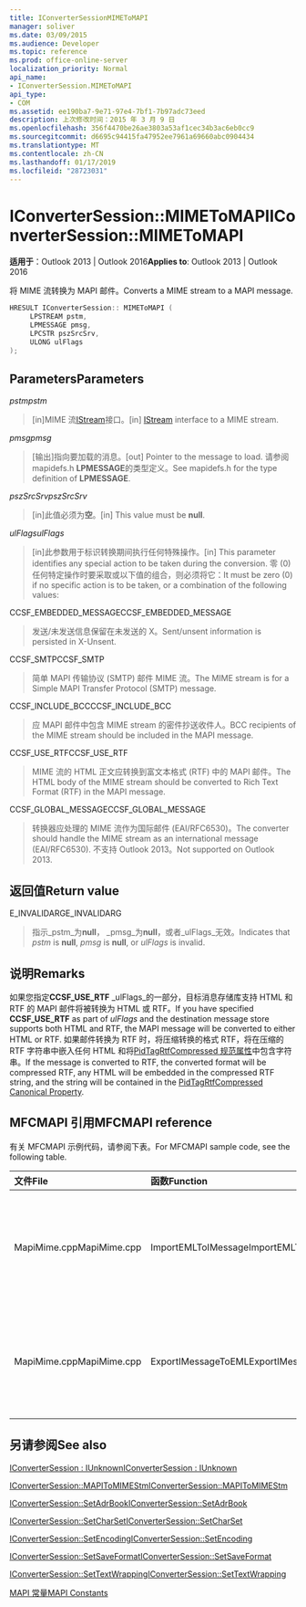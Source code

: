 ```yaml
---
title: IConverterSessionMIMEToMAPI
manager: soliver
ms.date: 03/09/2015
ms.audience: Developer
ms.topic: reference
ms.prod: office-online-server
localization_priority: Normal
api_name:
- IConverterSession.MIMEToMAPI
api_type:
- COM
ms.assetid: ee190ba7-9e71-97e4-7bf1-7b97adc73eed
description: 上次修改时间：2015 年 3 月 9 日
ms.openlocfilehash: 356f4470be26ae3803a53af1cec34b3ac6eb0cc9
ms.sourcegitcommit: d6695c94415fa47952ee7961a69660abc0904434
ms.translationtype: MT
ms.contentlocale: zh-CN
ms.lasthandoff: 01/17/2019
ms.locfileid: "28723031"
---
```

# <a name="iconvertersessionmimetomapi"></a><span data-ttu-id="bce69-103">IConverterSession::MIMEToMAPI</span><span class="sxs-lookup"><span data-stu-id="bce69-103">IConverterSession::MIMEToMAPI</span></span>

  
  
<span data-ttu-id="bce69-104">**适用于**：Outlook 2013 | Outlook 2016</span><span class="sxs-lookup"><span data-stu-id="bce69-104">**Applies to**: Outlook 2013 | Outlook 2016</span></span> 
  
<span data-ttu-id="bce69-105">将 MIME 流转换为 MAPI 邮件。</span><span class="sxs-lookup"><span data-stu-id="bce69-105">Converts a MIME stream to a MAPI message.</span></span>
  
```cpp
HRESULT IConverterSession:: MIMEToMAPI ( 
     LPSTREAM pstm, 
     LPMESSAGE pmsg, 
     LPCSTR pszSrcSrv, 
     ULONG ulFlags 
);
```

## <a name="parameters"></a><span data-ttu-id="bce69-106">Parameters</span><span class="sxs-lookup"><span data-stu-id="bce69-106">Parameters</span></span>

 <span data-ttu-id="bce69-107">_pstm_</span><span class="sxs-lookup"><span data-stu-id="bce69-107">_pstm_</span></span>
  
> <span data-ttu-id="bce69-108">[in]MIME 流[IStream](https://msdn.microsoft.com/library/aa380034%28VS.85%29.aspx)接口。</span><span class="sxs-lookup"><span data-stu-id="bce69-108">[in] [IStream](https://msdn.microsoft.com/library/aa380034%28VS.85%29.aspx) interface to a MIME stream.</span></span> 
    
 <span data-ttu-id="bce69-109">_pmsg_</span><span class="sxs-lookup"><span data-stu-id="bce69-109">_pmsg_</span></span>
  
> <span data-ttu-id="bce69-110">[输出]指向要加载的消息。</span><span class="sxs-lookup"><span data-stu-id="bce69-110">[out] Pointer to the message to load.</span></span> <span data-ttu-id="bce69-111">请参阅 mapidefs.h **LPMESSAGE**的类型定义。</span><span class="sxs-lookup"><span data-stu-id="bce69-111">See mapidefs.h for the type definition of **LPMESSAGE**.</span></span>
    
 <span data-ttu-id="bce69-112">_pszSrcSrv_</span><span class="sxs-lookup"><span data-stu-id="bce69-112">_pszSrcSrv_</span></span>
  
> <span data-ttu-id="bce69-113">[in]此值必须为**空**。</span><span class="sxs-lookup"><span data-stu-id="bce69-113">[in] This value must be **null**.</span></span>
    
 <span data-ttu-id="bce69-114">_ulFlags_</span><span class="sxs-lookup"><span data-stu-id="bce69-114">_ulFlags_</span></span>
  
> <span data-ttu-id="bce69-115">[in]此参数用于标识转换期间执行任何特殊操作。</span><span class="sxs-lookup"><span data-stu-id="bce69-115">[in] This parameter identifies any special action to be taken during the conversion.</span></span> <span data-ttu-id="bce69-116">零 (0) 任何特定操作时要采取或以下值的组合，则必须将它：</span><span class="sxs-lookup"><span data-stu-id="bce69-116">It must be zero (0) if no specific action is to be taken, or a combination of the following values:</span></span>
    
<span data-ttu-id="bce69-117">CCSF_EMBEDDED_MESSAGE</span><span class="sxs-lookup"><span data-stu-id="bce69-117">CCSF_EMBEDDED_MESSAGE</span></span>
  
> <span data-ttu-id="bce69-118">发送/未发送信息保留在未发送的 X。</span><span class="sxs-lookup"><span data-stu-id="bce69-118">Sent/unsent information is persisted in X-Unsent.</span></span>
    
<span data-ttu-id="bce69-119">CCSF_SMTP</span><span class="sxs-lookup"><span data-stu-id="bce69-119">CCSF_SMTP</span></span>
  
> <span data-ttu-id="bce69-120">简单 MAPI 传输协议 (SMTP) 邮件 MIME 流。</span><span class="sxs-lookup"><span data-stu-id="bce69-120">The MIME stream is for a Simple MAPI Transfer Protocol (SMTP) message.</span></span>
    
<span data-ttu-id="bce69-121">CCSF_INCLUDE_BCC</span><span class="sxs-lookup"><span data-stu-id="bce69-121">CCSF_INCLUDE_BCC</span></span>
  
> <span data-ttu-id="bce69-122">应 MAPI 邮件中包含 MIME stream 的密件抄送收件人。</span><span class="sxs-lookup"><span data-stu-id="bce69-122">BCC recipients of the MIME stream should be included in the MAPI message.</span></span>
    
<span data-ttu-id="bce69-123">CCSF_USE_RTF</span><span class="sxs-lookup"><span data-stu-id="bce69-123">CCSF_USE_RTF</span></span>
  
> <span data-ttu-id="bce69-124">MIME 流的 HTML 正文应转换到富文本格式 (RTF) 中的 MAPI 邮件。</span><span class="sxs-lookup"><span data-stu-id="bce69-124">The HTML body of the MIME stream should be converted to Rich Text Format (RTF) in the MAPI message.</span></span>

<span data-ttu-id="bce69-125">CCSF_GLOBAL_MESSAGE</span><span class="sxs-lookup"><span data-stu-id="bce69-125">CCSF_GLOBAL_MESSAGE</span></span>
> <span data-ttu-id="bce69-126">转换器应处理的 MIME 流作为国际邮件 (EAI/RFC6530)。</span><span class="sxs-lookup"><span data-stu-id="bce69-126">The converter should handle the MIME stream as an international message (EAI/RFC6530).</span></span> <span data-ttu-id="bce69-127">不支持 Outlook 2013。</span><span class="sxs-lookup"><span data-stu-id="bce69-127">Not supported on Outlook 2013.</span></span>
    
## <a name="return-value"></a><span data-ttu-id="bce69-128">返回值</span><span class="sxs-lookup"><span data-stu-id="bce69-128">Return value</span></span>

<span data-ttu-id="bce69-129">E_INVALIDARG</span><span class="sxs-lookup"><span data-stu-id="bce69-129">E_INVALIDARG</span></span>
  
> <span data-ttu-id="bce69-130">指示_pstm_为**null**， _pmsg_为**null**，或者_ulFlags_无效。</span><span class="sxs-lookup"><span data-stu-id="bce69-130">Indicates that  _pstm_ is **null**,  _pmsg_ is **null**, or  _ulFlags_ is invalid.</span></span> 
    
## <a name="remarks"></a><span data-ttu-id="bce69-131">说明</span><span class="sxs-lookup"><span data-stu-id="bce69-131">Remarks</span></span>

<span data-ttu-id="bce69-132">如果您指定**CCSF_USE_RTF** _ulFlags_的一部分，目标消息存储库支持 HTML 和 RTF 的 MAPI 邮件将被转换为 HTML 或 RTF。</span><span class="sxs-lookup"><span data-stu-id="bce69-132">If you have specified **CCSF_USE_RTF** as part of  _ulFlags_ and the destination message store supports both HTML and RTF, the MAPI message will be converted to either HTML or RTF.</span></span> <span data-ttu-id="bce69-133">如果邮件转换为 RTF 时，将压缩转换的格式 RTF，将在压缩的 RTF 字符串中嵌入任何 HTML 和将[PidTagRtfCompressed 规范属性](pidtagrtfcompressed-canonical-property.md)中包含字符串。</span><span class="sxs-lookup"><span data-stu-id="bce69-133">If the message is converted to RTF, the converted format will be compressed RTF, any HTML will be embedded in the compressed RTF string, and the string will be contained in the [PidTagRtfCompressed Canonical Property](pidtagrtfcompressed-canonical-property.md).</span></span>
  
## <a name="mfcmapi-reference"></a><span data-ttu-id="bce69-134">MFCMAPI 引用</span><span class="sxs-lookup"><span data-stu-id="bce69-134">MFCMAPI reference</span></span>

<span data-ttu-id="bce69-135">有关 MFCMAPI 示例代码，请参阅下表。</span><span class="sxs-lookup"><span data-stu-id="bce69-135">For MFCMAPI sample code, see the following table.</span></span>
  
|<span data-ttu-id="bce69-136">**文件**</span><span class="sxs-lookup"><span data-stu-id="bce69-136">**File**</span></span>|<span data-ttu-id="bce69-137">**函数**</span><span class="sxs-lookup"><span data-stu-id="bce69-137">**Function**</span></span>|<span data-ttu-id="bce69-138">**备注**</span><span class="sxs-lookup"><span data-stu-id="bce69-138">**Comment**</span></span>|
|:-----|:-----|:-----|
|<span data-ttu-id="bce69-139">MapiMime.cpp</span><span class="sxs-lookup"><span data-stu-id="bce69-139">MapiMime.cpp</span></span>  <br/> |<span data-ttu-id="bce69-140">ImportEMLToIMessage</span><span class="sxs-lookup"><span data-stu-id="bce69-140">ImportEMLToIMessage</span></span>  <br/> |<span data-ttu-id="bce69-141">MFCMAPI 使用 MimeToMAPI 将 EML 文件转换为 MAPI 邮件。</span><span class="sxs-lookup"><span data-stu-id="bce69-141">MFCMAPI uses MimeToMAPI to convert an EML file to a MAPI message.</span></span>  <br/> |
|<span data-ttu-id="bce69-142">MapiMime.cpp</span><span class="sxs-lookup"><span data-stu-id="bce69-142">MapiMime.cpp</span></span>  <br/> |<span data-ttu-id="bce69-143">ExportIMessageToEML</span><span class="sxs-lookup"><span data-stu-id="bce69-143">ExportIMessageToEML</span></span>  <br/> |<span data-ttu-id="bce69-144">MFCMAPI 使用 MAPIToMIMEStm 将转换为 EML 文件的 MAPI 邮件。</span><span class="sxs-lookup"><span data-stu-id="bce69-144">MFCMAPI uses MAPIToMIMEStm to convert a MAPI message to an EML file.</span></span>  <br/> |
   
## <a name="see-also"></a><span data-ttu-id="bce69-145">另请参阅</span><span class="sxs-lookup"><span data-stu-id="bce69-145">See also</span></span>



[<span data-ttu-id="bce69-146">IConverterSession : IUnknown</span><span class="sxs-lookup"><span data-stu-id="bce69-146">IConverterSession : IUnknown</span></span>](iconvertersessioniunknown.md)
  
[<span data-ttu-id="bce69-147">IConverterSession::MAPIToMIMEStm</span><span class="sxs-lookup"><span data-stu-id="bce69-147">IConverterSession::MAPIToMIMEStm</span></span>](iconvertersession-mapitomimestm.md)
  
[<span data-ttu-id="bce69-148">IConverterSession::SetAdrBook</span><span class="sxs-lookup"><span data-stu-id="bce69-148">IConverterSession::SetAdrBook</span></span>](iconvertersession-setadrbook.md)
  
[<span data-ttu-id="bce69-149">IConverterSession::SetCharSet</span><span class="sxs-lookup"><span data-stu-id="bce69-149">IConverterSession::SetCharSet</span></span>](iconvertersession-setcharset.md)
  
[<span data-ttu-id="bce69-150">IConverterSession::SetEncoding</span><span class="sxs-lookup"><span data-stu-id="bce69-150">IConverterSession::SetEncoding</span></span>](iconvertersession-setencoding.md)
  
[<span data-ttu-id="bce69-151">IConverterSession::SetSaveFormat</span><span class="sxs-lookup"><span data-stu-id="bce69-151">IConverterSession::SetSaveFormat</span></span>](iconvertersession-setsaveformat.md)
  
[<span data-ttu-id="bce69-152">IConverterSession::SetTextWrapping</span><span class="sxs-lookup"><span data-stu-id="bce69-152">IConverterSession::SetTextWrapping</span></span>](iconvertersession-settextwrapping.md)


[<span data-ttu-id="bce69-153">MAPI 常量</span><span class="sxs-lookup"><span data-stu-id="bce69-153">MAPI Constants</span></span>](mapi-constants.md)

